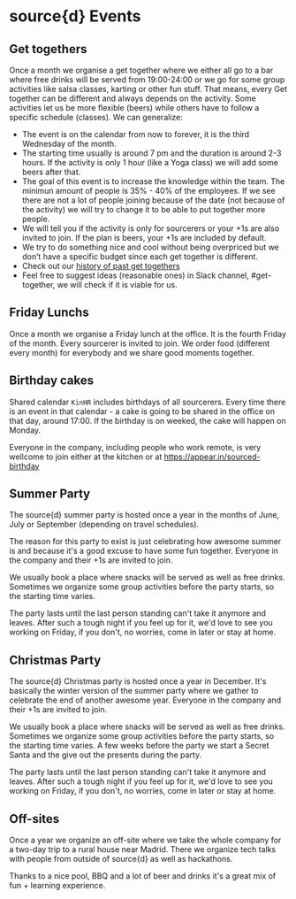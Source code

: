 # source{d} Events

## Get togethers
Once a month we organise a get together where we either all go to a bar where free drinks will be served from 19:00-24:00 or we go for some group activities like salsa classes, karting or other fun stuff. That means, every Get together can be different and always depends on the activity.
Some activities let us be more flexible (beers) while others have to follow a specific schedule (classes). We can generalize:
  - The event is on the calendar from now to forever, it is the third Wednesday of the month.
  - The starting time usually is around 7 pm and the duration is around 2-3 hours. If the activity is only 1 hour (like a Yoga class) we will add some beers after that. 
  - The goal of this event is to increase the knowledge within the team. The minimun amount of people is 35% - 40% of the employees. If we see there are not a lot of people joining because of the date (not because of the activity) we will try to change it to be able to put together more people.
  - We will tell you if the activity is only for sourcerers or your +1s are also invited to join. If the plan is beers,         your +1s are included by default.  
  - We try to do something nice and cool without being overpriced but we don’t have a specific budget since each get together is different.
  - Check out our [history of past get togethers](get_together_history.md)
  - Feel free to suggest ideas (reasonable ones) in Slack channel, #get-together, we will check if it is viable for us.
 

## Friday Lunchs
Once a month we organise a Friday lunch at the office. It is the fourth Friday of the month. Every sourcerer is invited to join. We order food (different every month) for everybody and we share good moments together. 

## Birthday cakes
Shared calendar `KinHR` includes birthdays of all sourcerers. Every time there is an event in that calendar - a cake is going to be shared in the office on that day, around 17:00. If the birthday is on weeked, the cake will happen on Monday. 

Everyone in the company, including people who work remote, is very wellcome to join either at the kitchen or at https://appear.in/sourced-birthday

## Summer Party
The source{d} summer party is hosted once a year in the months of June, July or September (depending on travel schedules). 

The reason for this party to exist is just celebrating how awesome summer is and because it's a good excuse to have some fun together. Everyone in the company and their +1s are invited to join.

We usually book a place where snacks will be served as well as free drinks. Sometimes we organize some group activities before the party starts, so the starting time varies.

The party lasts until the last person standing can't take it anymore and leaves. After such a tough night if you feel up for it, we'd love to see you working on Friday, if you don't, no worries, come in later or stay at home.

## Christmas Party
The source{d} Christmas party is hosted once a year in December. It's basically the winter version of the summer party where we gather to celebrate the end of another awesome year. Everyone in the company and their +1s are invited to join.

We usually book a place where snacks will be served as well as free drinks. Sometimes we organize some group activities before the party starts, so the starting time varies. A few weeks before the party we start a Secret Santa and the give out the presents during the party.

The party lasts until the last person standing can't take it anymore and leaves. After such a tough night if you feel up for it, we'd love to see you working on Friday, if you don't, no worries, come in later or stay at home.

## Off-sites
Once a year we organize an off-site where we take the whole company for a two-day trip to a rural house near Madrid. There we organize tech talks with people from outside of source{d} as well as hackathons.

Thanks to a nice pool, BBQ and a lot of beer and drinks it's a great mix of fun + learning experience.
